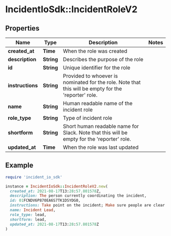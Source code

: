 # IncidentIoSdk::IncidentRoleV2

## Properties

| Name | Type | Description | Notes |
| ---- | ---- | ----------- | ----- |
| **created_at** | **Time** | When the role was created |  |
| **description** | **String** | Describes the purpose of the role |  |
| **id** | **String** | Unique identifier for the role |  |
| **instructions** | **String** | Provided to whoever is nominated for the role. Note that this will be empty for the &#39;reporter&#39; role. |  |
| **name** | **String** | Human readable name of the incident role |  |
| **role_type** | **String** | Type of incident role |  |
| **shortform** | **String** | Short human readable name for Slack. Note that this will be empty for the &#39;reporter&#39; role. |  |
| **updated_at** | **Time** | When the role was last updated |  |

## Example

```ruby
require 'incident_io_sdk'

instance = IncidentIoSdk::IncidentRoleV2.new(
  created_at: 2021-08-17T13:28:57.801578Z,
  description: The person currently coordinating the incident,
  id: 01FCNDV6P870EA6S7TK1DSYDG0,
  instructions: Take point on the incident; Make sure people are clear on responsibilities,
  name: Incident Lead,
  role_type: lead,
  shortform: lead,
  updated_at: 2021-08-17T13:28:57.801578Z
)
```

